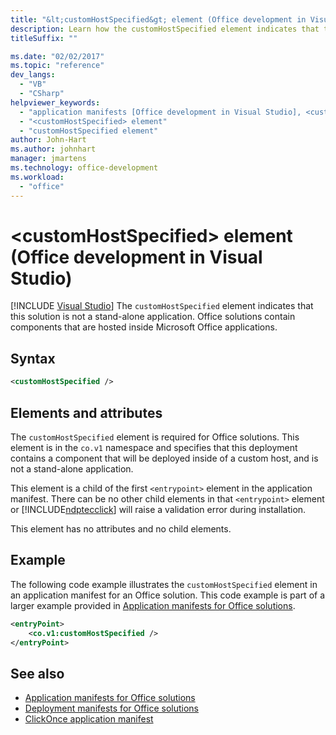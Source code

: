 ```yaml
---
title: "&lt;customHostSpecified&gt; element (Office development in Visual Studio)"
description: Learn how the customHostSpecified element indicates that this solution is not a stand-alone application.
titleSuffix: ""

ms.date: "02/02/2017"
ms.topic: "reference"
dev_langs:
  - "VB"
  - "CSharp"
helpviewer_keywords:
  - "application manifests [Office development in Visual Studio], <customHostSpecified> element"
  - "<customHostSpecified> element"
  - "customHostSpecified element"
author: John-Hart
ms.author: johnhart
manager: jmartens
ms.technology: office-development
ms.workload:
  - "office"
---
```

# &lt;customHostSpecified&gt; element (Office development in Visual Studio)

 [!INCLUDE [Visual Studio](~/includes/applies-to-version/vs-not-mac.md)]
  The `customHostSpecified` element indicates that this solution is not a stand-alone application. Office solutions contain components that are hosted inside Microsoft Office applications.

## Syntax

```xml
<customHostSpecified />
```

## Elements and attributes
 The `customHostSpecified` element is required for Office solutions. This element is in the `co.v1` namespace and specifies that this deployment contains a component that will be deployed inside of a custom host, and is not a stand-alone application.

 This element is a child of the first `<entrypoint>` element in the application manifest. There can be no other child elements in that `<entrypoint>` element or [!INCLUDE[ndptecclick](../vsto/includes/ndptecclick-md.md)] will raise a validation error during installation.

 This element has no attributes and no child elements.

## Example
 The following code example illustrates the `customHostSpecified` element in an application manifest for an Office  solution. This code example is part of a larger example provided in [Application manifests for Office solutions](../vsto/application-manifests-for-office-solutions.md).

```xml
<entryPoint>
    <co.v1:customHostSpecified />
</entryPoint>
```

## See also

- [Application manifests for Office solutions](../vsto/application-manifests-for-office-solutions.md)
- [Deployment manifests for Office solutions](../vsto/deployment-manifests-for-office-solutions.md)
- [ClickOnce application manifest](../deployment/clickonce-application-manifest.md)